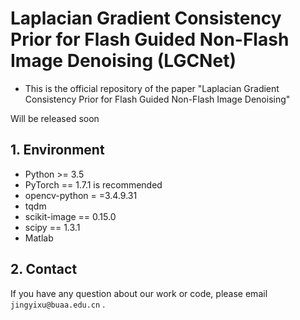 # Laplacian Gradient Consistency Prior for Flash Guided Non-Flash Image Denoising (LGCNet)
- This is the official repository of the paper "Laplacian Gradient Consistency Prior for Flash Guided Non-Flash Image Denoising" 

Will be released soon


## 1. Environment
- Python >= 3.5
- PyTorch == 1.7.1 is recommended
- opencv-python = =3.4.9.31
- tqdm
- scikit-image == 0.15.0
- scipy == 1.3.1 
- Matlab


## 2. Contact
If you have any question about our work or code, please email `jingyixu@buaa.edu.cn` .
